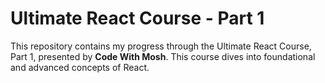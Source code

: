 # Ultimate React Course - Part 1

This repository contains my progress through the Ultimate React Course, Part 1, presented by **Code With Mosh**. This course dives into foundational and advanced concepts of React.

